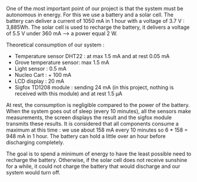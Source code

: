 One of the most important point of our project is that the system must be autonomous in energy. For this we use a battery and a solar cell. The battery can deliver a current of 1050 mA in 1 hour with a voltage of 3.7 V : 3,885Wh. The solar cell is used to recharge the battery, it delivers a voltage of 5.5 V under 360 mA --> a power equal 2 W.

Theoretical consumption of our system :
- Temperature sensor DHT22 : at max 1.5 mA and at rest 0.05 mA
- Grove temperature sensor: max 1.5 mA
- Light sensor : 0.5 mA
- Nucleo Cart : + 100 mA
- LCD display : 20 mA
- Sigfox TD1208 module : sending 24 mA (in this project, nothing is received with this module) and at rest 1.5 μA

At rest, the consumption is negligible compared to the power of the battery. When the system goes out of sleep (every 10 minutes), all the sensors make measurements, the screen displays the result and the sigfox module transmits these results. It is considered that all components consume a maximum at this time : we use about 158 mA every 10 minutes so 6 * 158 = 948 mA in 1 hour. The battery can hold a little over an hour before discharging completely.

The goal is to spend a minimum of energy to have the least possible need to recharge the battery. Otherwise, if the solar cell does not receive sunshine for a while, it could not charge the battery that would discharge and our system would turn off.
